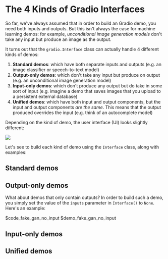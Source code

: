 # The 4 Kinds of Gradio Interfaces

So far, we've always assumed that in order to build an Gradio demo, you need both inputs and outputs. But this isn't always the case for machine learning demos: for example, *unconditional image generation models* don't take any input but produce an image as the output. 

It turns out that the `gradio.Interface` class can actually handle 4 different kinds of demos: 

1. **Standard demos**: which have both separate inputs and outputs (e.g. an image classifier or speech-to-text model)
2. **Output-only demos**: which don't take any input but produce on output (e.g. an unconditional image generation model)
3. **Input-only demos**: which don't produce any output but do take in some sort of input (e.g. imagine a demo that saves images that you upload to a persistent external database)
4. **Unified demos**: which have both input and output components, but the input and output components *are the same*. This means that the output produced overrides the input (e.g. think of an autocomplete model)

Depending on the kind of demo, the user interface (UI) looks slightly different:

![](https://huggingface.co/datasets/huggingface/documentation-images/resolve/main/gradio-guides/interfaces4.png)


Let's see to build each kind of demo using the `Interface` class, along with examples:


## Standard demos

## Output-only demos

What about demos that only contain outputs? In order to build such a demo, you simply set the value of the `inputs` parameter in `Interface()` to `None`. Here's an example:

$code_fake_gan_no_input
$demo_fake_gan_no_input

## Input-only demos

## Unified demos
